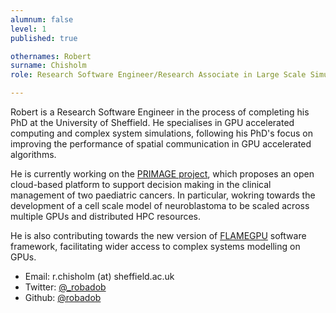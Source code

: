 ```yaml
---
alumnum: false
level: 1
published: true

othernames: Robert
surname: Chisholm
role: Research Software Engineer/Research Associate in Large Scale Simulation

---
```


Robert is a Research Software Engineer in the process of completing his PhD at the University of Sheffield.
He specialises in GPU accelerated computing and complex system simulations, following his PhD's focus on improving the performance of spatial communication in GPU accelerated algorithms.

He is currently working on the [PRIMAGE project](https://www.primageproject.eu/),
which proposes an open cloud-based platform to support decision making in the clinical management of two paediatric cancers. 
In particular, wokring towards the development of a cell scale model of neuroblastoma to be scaled across multiple GPUs and distributed HPC resources.

He is also contributing towards the new version of [FLAMEGPU](http://www.flamegpu.com/) software framework, facilitating wider access to complex systems modelling on GPUs.

* Email: r.chisholm (at) sheffield.ac.uk
* Twitter: [@_robadob](https://twitter.com/_robadob)
* Github: [@robadob](https://github.com/Robadob)
